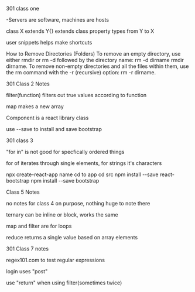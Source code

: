 301 class one

-Servers are software, machines are hosts

class X extends Y{}  extends class property types from Y to X

user snippets helps make shortcuts

How to Remove Directories (Folders)
To remove an empty directory, use either rmdir or rm -d followed by the directory name: rm -d dirname rmdir dirname.
To remove non-empty directories and all the files within them, use the rm command with the -r (recursive) option: rm -r dirname.

301 Class 2 Notes

filter(function) filters out true values according to function

map makes a new array

Component is a react library class

use --save to install and save bootstrap

301 class 3

"for in" is not good for specfically ordered things

for of iterates through single elements, for strings it's characters

npx create-react-app name
cd to app
cd src
npm install --save react-bootstrap
npm install --save bootstrap

Class 5 Notes

no notes for class 4 on purpose, nothing huge to note there

ternary can be inline or block, works the same

map and filter are for loops

reduce returns a single value based on array elements

301 Class 7 notes

regex101.com to test regular expressions

login uses "post"

use "return" when using filter(sometimes twice)
